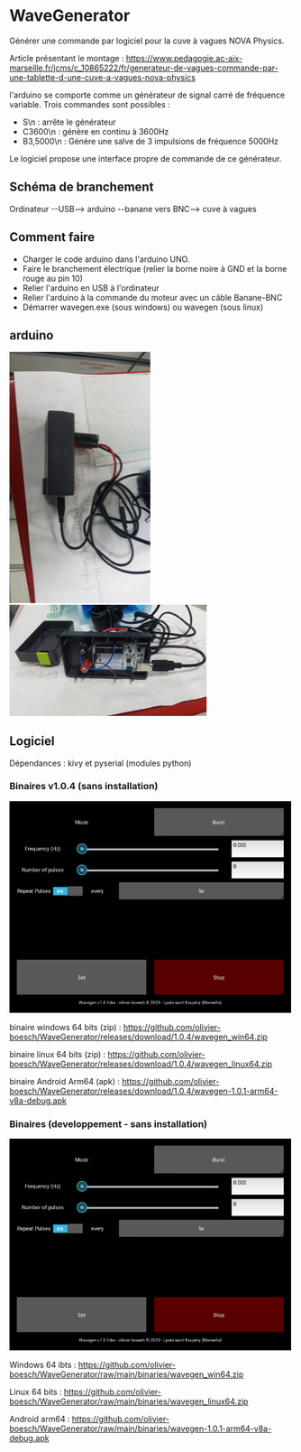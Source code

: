 # WaveGenerator

Générer une commande par logiciel pour la cuve à vagues NOVA Physics.

Article présentant le montage : https://www.pedagogie.ac-aix-marseille.fr/jcms/c_10865222/fr/generateur-de-vagues-commande-par-une-tablette-d-une-cuve-a-vagues-nova-physics

l'arduino se comporte comme un générateur de signal carré de fréquence variable. Trois commandes sont possibles :
* S\n : arrête le générateur
* C3600\n : génère en continu à 3600Hz
* B3,5000\n : Génère une salve de 3 impulsions de fréquence 5000Hz

Le logiciel propose une interface propre de commande de ce générateur.

## Schéma de branchement

Ordinateur --USB--> arduino --banane vers BNC--> cuve à vagues

## Comment faire

* Charger le code arduino dans l'arduino UNO.
* Faire le branchement électrique (relier la borne noire à GND et la borne rouge au pin 10)
* Relier l'arduino en USB à l'ordinateur
* Relier l'arduino à la commande du moteur avec un câble Banane-BNC
* Démarrer wavegen.exe (sous windows) ou wavegen (sous linux)

## arduino

<img src="https://github.com/olivier-boesch/WaveGenerator/raw/main/media/arduino.jpg" width=250>
<img src="https://github.com/olivier-boesch/WaveGenerator/raw/main/media/arduino_opened.jpg" width=350>

## Logiciel

Dépendances : kivy et pyserial (modules python)

### Binaires v1.0.4 (sans installation)

<img src="https://github.com/olivier-boesch/WaveGenerator/raw/main/media/wavegen_dev.png" width=500>

binaire windows 64 bits (zip) : https://github.com/olivier-boesch/WaveGenerator/releases/download/1.0.4/wavegen_win64.zip

binaire linux 64 bits (zip) : https://github.com/olivier-boesch/WaveGenerator/releases/download/1.0.4/wavegen_linux64.zip

binaire Android Arm64 (apk) : https://github.com/olivier-boesch/WaveGenerator/releases/download/1.0.4/wavegen-1.0.1-arm64-v8a-debug.apk


### Binaires (developpement - sans installation)

<img src="https://github.com/olivier-boesch/WaveGenerator/raw/main/media/wavegen_dev.png" width=500>

Windows 64 ibts : https://github.com/olivier-boesch/WaveGenerator/raw/main/binaries/wavegen_win64.zip

Linux 64 bits : https://github.com/olivier-boesch/WaveGenerator/raw/main/binaries/wavegen_linux64.zip

Android arm64 : https://github.com/olivier-boesch/WaveGenerator/raw/main/binaries/wavegen-1.0.1-arm64-v8a-debug.apk
